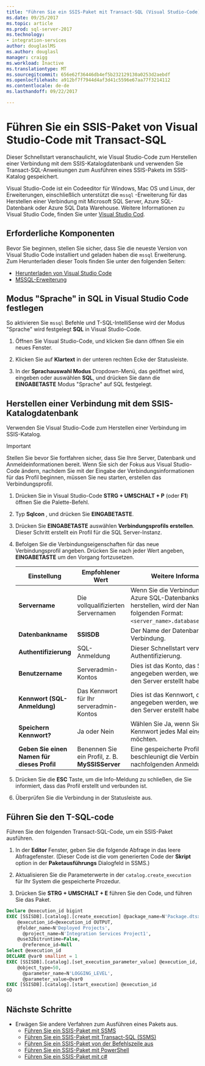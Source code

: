 ```yaml
---
title: "Führen Sie ein SSIS-Paket mit Transact-SQL (Visual Studio-Code) | Microsoft Docs"
ms.date: 09/25/2017
ms.topic: article
ms.prod: sql-server-2017
ms.technology:
- integration-services
author: douglaslMS
ms.author: douglasl
manager: craigg
ms.workload: Inactive
ms.translationtype: MT
ms.sourcegitcommit: 656e62f36446db4ef5b232129130a0253d2aebdf
ms.openlocfilehash: a912bf7f7944d4af3d41c5596e67aa77f3214112
ms.contentlocale: de-de
ms.lasthandoff: 09/22/2017

---
```

# <a name="run-an-ssis-package-from-visual-studio-code-with-transact-sql"></a>Führen Sie ein SSIS-Paket von Visual Studio-Code mit Transact-SQL
Dieser Schnellstart veranschaulicht, wie Visual Studio-Code zum Herstellen einer Verbindung mit dem SSIS-Katalogdatenbank und verwenden Sie Transact-SQL-Anweisungen zum Ausführen eines SSIS-Pakets im SSIS-Katalog gespeichert.

Visual Studio-Code ist ein Codeeditor für Windows, Mac OS und Linux, der Erweiterungen, einschließlich unterstützt die `mssql` -Erweiterung für das Herstellen einer Verbindung mit Microsoft SQL Server, Azure SQL-Datenbank oder Azure SQL Data Warehouse. Weitere Informationen zu Visual Studio Code, finden Sie unter [Visual Studio Cod](https://code.visualstudio.com/).

## <a name="prerequisites"></a>Erforderliche Komponenten

Bevor Sie beginnen, stellen Sie sicher, dass Sie die neueste Version von Visual Studio Code installiert und geladen haben die `mssql` Erweiterung. Zum Herunterladen dieser Tools finden Sie unter den folgenden Seiten:
-   [Herunterladen von Visual Studio Code](https://code.visualstudio.com/Download)
-   [MSSQL-Erweiterung](https://marketplace.visualstudio.com/items?itemName=ms-mssql.mssql)

## <a name="set-language-mode-to-sql-in-vs-code"></a>Modus "Sprache" in SQL in Visual Studio Code festlegen

So aktivieren Sie `mssql` Befehle und T-SQL-IntelliSense wird der Modus "Sprache" wird festgelegt **SQL** in Visual Studio-Code.

1. Öffnen Sie Visual Studio-Code, und klicken Sie dann öffnen Sie ein neues Fenster. 

2. Klicken Sie auf **Klartext** in der unteren rechten Ecke der Statusleiste.

3. In der **Sprachauswahl Modus** Dropdown-Menü, das geöffnet wird, eingeben oder auswählen **SQL**, und drücken Sie dann die **EINGABETASTE** Modus "Sprache" auf SQL festgelegt. 

## <a name="connect-to-the-ssis-catalog-database"></a>Herstellen einer Verbindung mit dem SSIS-Katalogdatenbank

Verwenden Sie Visual Studio-Code zum Herstellen einer Verbindung im SSIS-Katalog.

> [!IMPORTANT]
> Stellen Sie bevor Sie fortfahren sicher, dass Sie Ihre Server, Datenbank und Anmeldeinformationen bereit. Wenn Sie sich der Fokus aus Visual Studio-Code ändern, nachdem Sie mit der Eingabe der Verbindungsinformationen für das Profil beginnen, müssen Sie neu starten, erstellen das Verbindungsprofil.

1. Drücken Sie in Visual Studio-Code **STRG + UMSCHALT + P** (oder **F1**) öffnen Sie die Palette-Befehl.

2. Typ **Sqlcon** , und drücken Sie **EINGABETASTE**.

3. Drücken Sie **EINGABETASTE** auswählen **Verbindungsprofils erstellen**. Dieser Schritt erstellt ein Profil für die SQL Server-Instanz.

4. Befolgen Sie die Verbindungseigenschaften für das neue Verbindungsprofil angeben. Drücken Sie nach jeder Wert angeben, **EINGABETASTE** um den Vorgang fortzusetzen. 

   | Einstellung       | Empfohlener Wert | Weitere Informationen |
   | ------------ | ------------------ | ------------------------------------------------- | 
   | **Servername** | Die vollqualifizierten Servernamen | Wenn Sie die Verbindung mit einem Azure SQL-Datenbankserver herstellen, wird der Name im folgenden Format: `<server_name>.database.windows.net`. |
   | **Datenbankname** | **SSISDB** | Der Name der Datenbank für die Verbindung. |
   | **Authentifizierung** | SQL-Anmeldung| Dieser Schnellstart verwendet SQL-Authentifizierung. |
   | **Benutzername** | Serveradmin-Kontos | Dies ist das Konto, das Sie angegeben werden, wenn Sie auf den Server erstellt haben. |
   | **Kennwort (SQL-Anmeldung)** | Das Kennwort für Ihr serveradmin-Kontos | Dies ist das Kennwort, das Sie angegeben werden, wenn Sie auf den Server erstellt haben. |
   | **Speichern Kennwort?** | Ja oder Nein | Wählen Sie Ja, wenn Sie nicht, das Kennwort jedes Mal eingeben möchten. |
   | **Geben Sie einen Namen für dieses Profil** | Benennen Sie ein Profil, z. B. **MySSISServer** | Eine gespeicherte Profilname beschleunigt die Verbindung bei nachfolgenden Anmeldungen. | 

5. Drücken Sie die **ESC** Taste, um die Info-Meldung zu schließen, die Sie informiert, dass das Profil erstellt und verbunden ist.

6. Überprüfen Sie die Verbindung in der Statusleiste aus.

## <a name="run-the-t-sql-code"></a>Führen Sie den T-SQL-code
Führen Sie den folgenden Transact-SQL-Code, um ein SSIS-Paket ausführen.

1. In der **Editor** Fenster, geben Sie die folgende Abfrage in das leere Abfragefenster. (Dieser Code ist die vom generierten Code der **Skript** option in der **Paketausführungs** Dialogfeld in SSMS.)

2. Aktualisieren Sie die Parameterwerte in der `catalog.create_execution` für Ihr System die gespeicherte Prozedur.

3. Drücken Sie **STRG + UMSCHALT + E** führen Sie den Code, und führen Sie das Paket.

```sql
Declare @execution_id bigint
EXEC [SSISDB].[catalog].[create_execution] @package_name=N'Package.dtsx',
    @execution_id=@execution_id OUTPUT,
    @folder_name=N'Deployed Projects',
      @project_name=N'Integration Services Project1',
    @use32bitruntime=False,
      @reference_id=Null
Select @execution_id
DECLARE @var0 smallint = 1
EXEC [SSISDB].[catalog].[set_execution_parameter_value] @execution_id,
    @object_type=50,
      @parameter_name=N'LOGGING_LEVEL',
      @parameter_value=@var0
EXEC [SSISDB].[catalog].[start_execution] @execution_id
GO
```

## <a name="next-steps"></a>Nächste Schritte
- Erwägen Sie andere Verfahren zum Ausführen eines Pakets aus.
    - [Führen Sie ein SSIS-Paket mit SSMS](./ssis-quickstart-run-ssms.md)
    - [Führen Sie ein SSIS-Paket mit Transact-SQL (SSMS)](./ssis-quickstart-run-tsql-ssms.md)
    - [Führen Sie ein SSIS-Paket von der Befehlszeile aus](./ssis-quickstart-run-cmdline.md)
    - [Führen Sie ein SSIS-Paket mit PowerShell](ssis-quickstart-run-powershell.md)
    - [Führen Sie ein SSIS-Paket mit c#](./ssis-quickstart-run-dotnet.md) 

